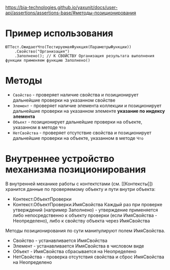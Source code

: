 https://bia-technologies.github.io/yaxunit/docs/user-api/assertions/assertions-base/#методы-позиционирования

# Пример использования
```bsl
ЮТТест.ОжидаетЧто(ТестируемаяФункция(ПараметрыФункции))
	.Свойство("Организация")
	.Заполнено(); // К СВОЙСТВУ Организация результата выполнения функции применяем функцию Заполнено()
```
# Методы
- `Свойство` - проверяет наличие свойства и позиционирует дальнейшие проверки на указанном свойстве
- `Элемент` - проверяет наличие элемента коллекции и позиционирует дальнейшие проверки на указанном элементе **указание по индексу элемента**
- `Объект` - позиционирует дальнейшие проверки на объекте, указанном в методе `Что`
- `НетСвойства` - проверяет отсутствие свойства и позиционирует дальнейшие проверки на объекте, указанном в методе `Что`
# Внутреннее устройство механизма позиционирования
В внутренней механике работы с контектстами (см. [[Контексты]]) хранится данные по проверяемому объекту и пути внутри объекта:
- Контекст.ОбъектПроверки
- Контекст.ОбъектПроверки.ИмяСвойства
Каждый раз при проверке утверждений (например Заполнено) - утверждение применяется либо непосредственно к объекту проверки (если ИмяСвойства - Неопределено), либо к свойству объекта через ИмяСвойства

Методы позиционирования по сути манипулируют полем ИмяСвойства.
- Свойство - устанавливается ИмяСвойства
- Элемент -  устанавливается ИмяСвойства в числовом виде
- Объект - ИмяСвойства сбрасывается на Неопределено
- НетСвойства - проверка отсутствия свойства и сброс ИмяСвойства  на Неопределено
